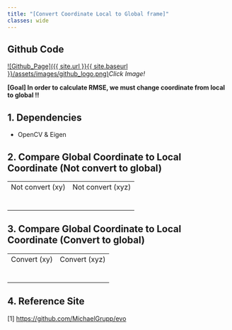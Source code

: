 ```yaml
---
title: "[Convert Coordinate Local to Global frame]"
classes: wide
---
```


## Github Code 
[![Github_Page]({{ site.url }}{{ site.baseurl }}/assets/images/github_logo.png)](https://github.com/SungJaeShin/TF_conversion.git)*Click Image!*

**[Goal] In order to calculate RMSE, we must change coordinate from local to global !!** 

## 1. Dependencies
- OpenCV & Eigen

## 2. Compare Global Coordinate to Local Coordinate (Not convert to global)
 <table>
    <tr>
       <td> Not convert (xy)</td>
       <td> Not convert (xyz) </td>
    </tr> 
    <tr>
    <td>
    <figure class="align-center">
        <img src="{{ site.url }}{{ site.baseurl }}/assets/images/tf_convert/not_tf_xy.png" alt="">
    </figure> 
    </td>
    <td>
    <figure class="align-center">
        <img src="{{ site.url }}{{ site.baseurl }}/assets/images/tf_convert/not_tf_xyz.png" alt="">
    </figure> 
    </td>
    </tr>
 </table>
   
## 3. Compare Global Coordinate to Local Coordinate (Convert to global)
 <table>
    <tr>
       <td> Convert (xy)</td>
       <td> Convert (xyz) </td>
    </tr> 
    <tr>
    <td>
    <figure class="align-center">
        <img src="{{ site.url }}{{ site.baseurl }}/assets/images/tf_convert/tf_xy.png" alt="">
    </figure> 
    </td>
    <td>
    <figure class="align-center">
        <img src="{{ site.url }}{{ site.baseurl }}/assets/images/tf_convert/tf_xyz.png" alt="">
    </figure> 
    </td>
    </tr>
 </table>

## 4. Reference Site
[1] https://github.com/MichaelGrupp/evo